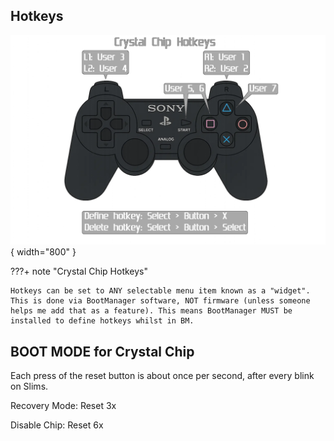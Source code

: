 

## Hotkeys

![CC_Hotkeys](assets/CC_Hotkey.png){ width="800" }

???+ note "Crystal Chip Hotkeys"

    Hotkeys can be set to ANY selectable menu item known as a "widget". This is done via BootManager software, NOT firmware (unless someone helps me add that as a feature). This means BootManager MUST be installed to define hotkeys whilst in BM.


## BOOT MODE for Crystal Chip
Each press of the reset button is about once per second, after every blink on Slims.

Recovery Mode: Reset 3x

Disable Chip: Reset 6x
